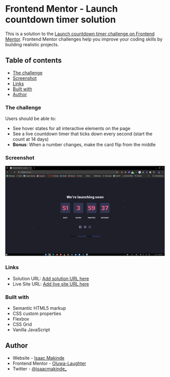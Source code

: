 # Frontend Mentor - Launch countdown timer solution

This is a solution to the [Launch countdown timer challenge on Frontend Mentor](https://www.frontendmentor.io/challenges/launch-countdown-timer-N0XkGfyz-). Frontend Mentor challenges help you improve your coding skills by building realistic projects.

## Table of contents

- [The challenge](#the-challenge)
- [Screenshot](#screenshot)
- [Links](#links)
- [Built with](#built-with)
- [Author](#author)

### The challenge

Users should be able to:

- See hover states for all interactive elements on the page
- See a live countdown timer that ticks down every second (start the count at 14 days)
- **Bonus**: When a number changes, make the card flip from the middle

### Screenshot

![](./screenshot.png)

### Links

- Solution URL: [Add solution URL here](https://github.com/Oluwa-Laughter/launch-countdown-timer)
- Live Site URL: [Add live site URL here](https://oluwa-laughter.github.io/launch-countdown-timer/)

### Built with

- Semantic HTML5 markup
- CSS custom properties
- Flexbox
- CSS Grid
- Vanilla JavaScript

## Author

- Website - [Isaac Makinde](https://github.com/Oluwa-Laughter)
- Frontend Mentor - [Oluwa-Laughter](https://www.frontendmentor.io/profile/Oluwa-Laughter)
- Twitter - [@isaacmakinde\_](https://www.twitter.com/isaacmakinde_)
